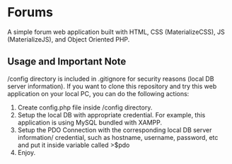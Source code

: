 # Forums
A simple forum web application built with HTML, CSS (MaterializeCSS), JS (MaterializeJS), and Object Oriented PHP.

## Usage and Important Note
/config directory is included in .gitignore for security reasons (local DB server information). If you want to clone this repository and try this web application on your local PC, you can do the following actions:
1. Create config.php file inside /config directory.
2. Setup the local DB with appropriate credential. For example, this application is using MySQL bundled with XAMPP.
3. Setup the PDO Connection with the corresponding local DB server information/ credential, such as hostname, username, password, etc and put it inside variable called >$pdo
4. Enjoy.
